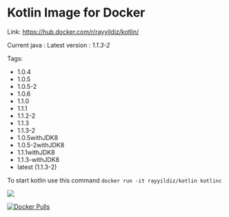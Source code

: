 Kotlin Image for Docker
===

Link: https://hub.docker.com/r/rayyildiz/kotlin/

Current java : Latest version : *1.1.3-2*

Tags:
* 1.0.4
* 1.0.5
* 1.0.5-2
* 1.0.6
* 1.1.0
* 1.1.1
* 1.1.2-2
* 1.1.3
* 1.1.3-2
* 1.0.5withJDK8
* 1.0.5-2withJDK8
* 1.1.1withJDK8
* 1.1.3-withJDK8
* latest (1.1.3-2)


To start kotlin use this command ```docker run -it rayyildiz/kotlin kotlinc``` 

[![](https://images.microbadger.com/badges/image/rayyildiz/kotlin.svg)](https://microbadger.com/images/rayyildiz/kotlin "Get your own image badge on microbadger.com")


[![Docker Pulls](https://img.shields.io/docker/pulls/rayyildiz/kotlin.svg)](https://hub.docker.com/r/rayyildiz/kotlin/)
